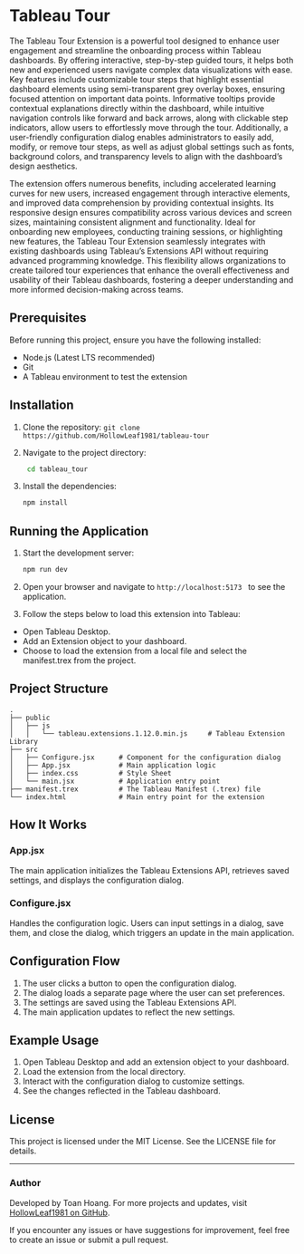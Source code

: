 # Tableau Tour

The Tableau Tour Extension is a powerful tool designed to enhance user engagement and streamline the onboarding process within Tableau dashboards. By offering interactive, step-by-step guided tours, it helps both new and experienced users navigate complex data visualizations with ease. Key features include customizable tour steps that highlight essential dashboard elements using semi-transparent grey overlay boxes, ensuring focused attention on important data points. Informative tooltips provide contextual explanations directly within the dashboard, while intuitive navigation controls like forward and back arrows, along with clickable step indicators, allow users to effortlessly move through the tour. Additionally, a user-friendly configuration dialog enables administrators to easily add, modify, or remove tour steps, as well as adjust global settings such as fonts, background colors, and transparency levels to align with the dashboard’s design aesthetics.

The extension offers numerous benefits, including accelerated learning curves for new users, increased engagement through interactive elements, and improved data comprehension by providing contextual insights. Its responsive design ensures compatibility across various devices and screen sizes, maintaining consistent alignment and functionality. Ideal for onboarding new employees, conducting training sessions, or highlighting new features, the Tableau Tour Extension seamlessly integrates with existing dashboards using Tableau’s Extensions API without requiring advanced programming knowledge. This flexibility allows organizations to create tailored tour experiences that enhance the overall effectiveness and usability of their Tableau dashboards, fostering a deeper understanding and more informed decision-making across teams.

## Prerequisites

Before running this project, ensure you have the following installed:

- Node.js (Latest LTS recommended)
- Git
- A Tableau environment to test the extension

## Installation

1. Clone the repository: `git clone https://github.com/HollowLeaf1981/tableau-tour`

2. Navigate to the project directory:

   ```bash
    cd tableau_tour
   ```

3. Install the dependencies:

   ```bash
   npm install
   ```

## Running the Application

1. Start the development server:

   ```bash
   npm run dev
   ```

2. Open your browser and navigate to `http://localhost:5173 ` to see the application.

3. Follow the steps below to load this extension into Tableau:

- Open Tableau Desktop.
- Add an Extension object to your dashboard.
- Choose to load the extension from a local file and select the manifest.trex from the project.

## Project Structure

```
.
├── public
│   ├── js
│   │   └── tableau.extensions.1.12.0.min.js     # Tableau Extension Library
├── src
│   ├── Configure.jsx      # Component for the configuration dialog
│   ├── App.jsx            # Main application logic
│   ├── index.css          # Style Sheet
│   └── main.jsx           # Application entry point
├── manifest.trex          # The Tableau Manifest (.trex) file
└── index.html             # Main entry point for the extension
```

## How It Works

### App.jsx

The main application initializes the Tableau Extensions API, retrieves saved settings, and displays the configuration dialog.

### Configure.jsx

Handles the configuration logic. Users can input settings in a dialog, save them, and close the dialog, which triggers an update in the main application.

## Configuration Flow

1. The user clicks a button to open the configuration dialog.
2. The dialog loads a separate page where the user can set preferences.
3. The settings are saved using the Tableau Extensions API.
4. The main application updates to reflect the new settings.

## Example Usage

1. Open Tableau Desktop and add an extension object to your dashboard.
2. Load the extension from the local directory.
3. Interact with the configuration dialog to customize settings.
4. See the changes reflected in the Tableau dashboard.

## License

This project is licensed under the MIT License. See the LICENSE file for details.

---

### Author

Developed by Toan Hoang. For more projects and updates, visit [HollowLeaf1981 on GitHub](https://github.com/HollowLeaf1981).

If you encounter any issues or have suggestions for improvement, feel free to create an issue or submit a pull request.
